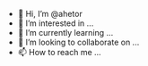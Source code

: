 - 👋 Hi, I’m @ahetor
- 👀 I’m interested in ...
- 🌱 I’m currently learning ...
- 💞️ I’m looking to collaborate on ...
- 📫 How to reach me ...

<!---
ahetor/ahetor is a ✨ special ✨ repository because its `README.md` (this file) appears on your GitHub profile.
You can click the Preview link to take a look at your changes.
--->
